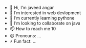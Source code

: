 - 👋 Hi, I’m javeed angar
- 👀 I’m interested in web devlopment
- 🌱 I’m currently learning pythone
- 💞️ I’m looking to collaborate on java
- 📫 How to reach me 10
- 😄 Pronouns: ...
- ⚡ Fun fact: ...

<!---
shab112/shab112 is a ✨ special ✨ repository because its `README.md` (this file) appears on your GitHub profile.
You can click the Preview link to take a look at your changes.
--->
